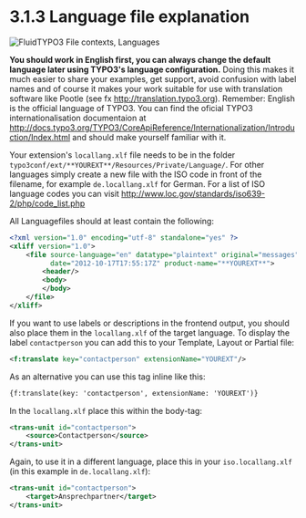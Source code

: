 3.1.3 Language file explanation
===============================

![FluidTYPO3 File contexts, Languages](../Images/FileContext/Languages.svgz)

**You should work in English first, you can always change the default language later using TYPO3's language configuration.** Doing
this makes it much easier to share your examples, get support, avoid confusion with label names and of course it makes your work
suitable for use with translation software like Pootle (see fx http://translation.typo3.org). Remember: English is the official
language of TYPO3. You can find the oficial TYPO3 internationalisation documentaion at
http://docs.typo3.org/TYPO3/CoreApiReference/Internationalization/Introduction/Index.html and should make yourself familiar with it.

Your extension's ``locallang.xlf`` file needs to be in the folder ``typo3conf/ext/**YOUREXT**/Resources/Private/Language/``. For
other languages simply create a new file with the ISO code in front of the filename, for example ``de.locallang.xlf`` for German.
For a list of ISO language codes you can visit http://www.loc.gov/standards/iso639-2/php/code_list.php

All Languagefiles should at least contain the following:

```xml
<?xml version="1.0" encoding="utf-8" standalone="yes" ?>
<xliff version="1.0">
    <file source-language="en" datatype="plaintext" original="messages"
          date="2012-10-17T17:55:17Z" product-name="**YOUREXT**">
        <header/>
        <body>
        </body>
    </file>
</xliff>
```

If you want to use labels or descriptions in the frontend output, you should also place them in the ``locallang.xlf`` of the
target language. To display the label ``contactperson`` you can add this to your Template, Layout or Partial file:

```xml
<f:translate key="contactperson" extensionName="YOUREXT"/>
```

As an alternative you can use this tag inline like this:

```xml
{f:translate(key: 'contactperson', extensionName: 'YOUREXT')}
```

In the ``locallang.xlf`` place this within the body-tag:

```xml
<trans-unit id="contactperson">
	<source>Contactperson</source>
</trans-unit>
```

Again, to use it in a different language, place this in your ``iso.locallang.xlf`` (in this example in ``de.locallang.xlf``):

```xml
<trans-unit id="contactperson">
	<target>Ansprechpartner</target>
</trans-unit>
```
